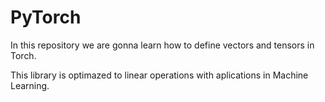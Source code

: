 # PyTorch

In this repository we are gonna learn how to define vectors and tensors in Torch. 

This library is optimazed to linear operations with aplications in Machine Learning.
